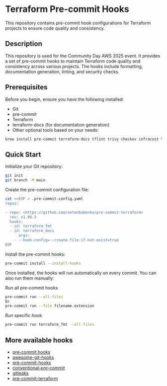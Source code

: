 # Terraform Pre-commit Hooks

This repository contains pre-commit hook configurations for Terraform projects to ensure code quality and consistency.

## Description

This repository is used for the Community Day AWS 2025 event. It provides a set of pre-commit hooks to maintain Terraform code quality and consistency across various projects. The hooks include formatting, documentation generation, linting, and security checks.

## Prerequisites

Before you begin, ensure you have the following installed:

- Git
- pre-commit
- Terraform
- terraform-docs (for documentation generation)
- Other optional tools based on your needs:

```bash
brew install pre-commit terraform-docs tflint trivy checkov infracost tfupdate minamijoyo/hcledit/hcledit jq
```

## Quick Start

Initialize your Git repository:

```bash
git init
git branch -M main
```

Create the pre-commit configuration file:

```bash
cat <<EOF > .pre-commit-config.yaml
repos:

- repo: <https://github.com/antonbabenko/pre-commit-terraform>
  rev: v1.96.3
  hooks:
  - id: terraform_fmt
  - id: terraform_docs
      args:
    - --hook-config=--create-file-if-not-exist=true
EOF
```

Install the pre-commit hooks:

```bash
pre-commit install --install-hooks
```

Once installed, the hooks will run automatically on every commit. You can also run them manually:

Run all pre-commit hooks

```bash
pre-commit run --all-files
Or
pre-commit run --file filename.extension
```

Run specific hook

```bash
pre-commit run terraform_fmt --all-files
```

## More available hooks

- [pre-commit hooks](https://pre-commit.com/hooks.html)
- [awesome-git-hooks](https://github.com/aitemr/awesome-git-hooks)
- [pre-commit-hooks](https://github.com/pre-commit/pre-commit-hooks)
- [conventional-pre-commit](https://github.com/compilerla/conventional-pre-commit)
- [gitleaks](https://github.com/gitleaks/gitleaks)
- [pre-commit-terraform](https://github.com/antonbabenko/pre-commit-terraform)
